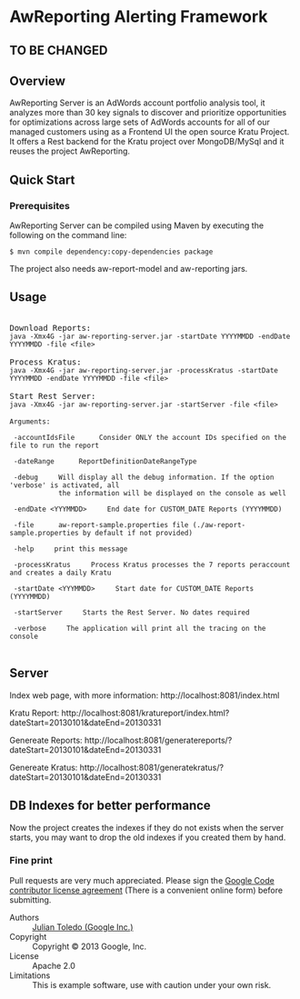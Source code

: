 # AwReporting Alerting Framework

## TO BE CHANGED

## Overview

AwReporting Server is an AdWords account portfolio analysis tool, it analyzes more than 30 key signals to discover and prioritize opportunities for optimizations across large sets of AdWords accounts for all of our managed customers using as a Frontend UI the open source Kratu Project. It offers a Rest backend for the Kratu project over MongoDB/MySql and it reuses the project AwReporting.


## Quick Start 

### Prerequisites

AwReporting Server can be compiled using Maven by executing the following on the command line: 

<code>$ mvn compile dependency:copy-dependencies package</code>

The project also needs aw-report-model and aw-reporting jars.


## Usage

<pre>

Download Reports:
<code>java -Xmx4G -jar aw-reporting-server.jar -startDate YYYYMMDD -endDate YYYYMMDD -file &lt;file&gt;</code>
 
Process Kratus:
<code>java -Xmx4G -jar aw-reporting-server.jar -processKratus -startDate YYYYMMDD -endDate YYYYMMDD -file &lt;file&gt;</code>

Start Rest Server:
<code>java -Xmx4G -jar aw-reporting-server.jar -startServer -file &lt;file&gt;</code>

<code>Arguments:

 -accountIdsFile <accountIdsFile>     Consider ONLY the account IDs specified on the file to run the report

 -dateRange <DateRangeType>     ReportDefinitionDateRangeType

 -debug     Will display all the debug information. If the option 'verbose' is activated, all
            the information will be displayed on the console as well

 -endDate &lt;YYYMMDD&gt;     End date for CUSTOM_DATE Reports (YYYYMMDD)

 -file <file>     aw-report-sample.properties file (./aw-report-sample.properties by default if not provided)

 -help     print this message

 -processKratus     Process Kratus processes the 7 reports peraccount and creates a daily Kratu

 -startDate &lt;YYYMMDD&gt;     Start date for CUSTOM_DATE Reports (YYYYMMDD)

 -startServer     Starts the Rest Server. No dates required

 -verbose     The application will print all the tracing on the console
</code>
</pre>

## Server

Index web page, with more information:
  http://localhost:8081/index.html

Kratu Report:
  http://localhost:8081/kratureport/index.html?dateStart=20130101&dateEnd=20130331

Genereate Reports:
  http://localhost:8081/generatereports/?dateStart=20130101&dateEnd=20130331

Genereate Kratus:
  http://localhost:8081/generatekratus/?dateStart=20130101&dateEnd=20130331

## DB Indexes for better performance
Now the project creates the indexes if they do not exists when the server starts, you may want to drop the old indexes if you created them by hand.

### Fine print
Pull requests are very much appreciated. Please sign the [Google Code contributor license agreement](http://code.google.com/legal/individual-cla-v1.0.html) (There is a convenient online form) before submitting.

<dl>
  <dt>Authors</dt><dd><a href="https://plus.google.com/+JulianCToledo/">Julian Toledo (Google Inc.)</a></dd>
  <dt>Copyright</dt><dd>Copyright © 2013 Google, Inc.</dd>
  <dt>License</dt><dd>Apache 2.0</dd>
  <dt>Limitations</dt><dd>This is example software, use with caution under your own risk.</dd>
</dl>
